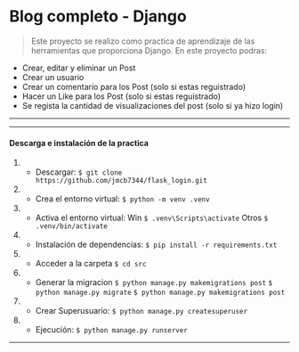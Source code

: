 # Blog completo - Django
> Este proyecto se realizo como practica de aprendizaje de las herramientas que proporciona Django. En este proyecto podras:
- Crear, editar y eliminar un Post
- Crear un usuario
- Crear un comentario para los Post (solo si estas reguistrado)
- Hacer un Like para los Post (solo si estas reguistrado)
- Se regista la cantidad de visualizaciones del post (solo si ya hizo login)

------------


------------
#### Descarga e instalación de la practica
1. - Descargar: 
`$ git clone https://github.com/jmcb7344/flask_login.git`
2. - Crea el entorno virtual: 
`$ python -m venv .venv`
3. - Activa el entorno virtual: 
Win `$ .venv\Scripts\activate`
Otros `$ .venv/bin/activate`
4. - Instalación de dependencias: 
`$ pip install -r requirements.txt`
5. - Acceder a la carpeta
`$ cd src`
6. - Generar la migracion
`$ python manage.py makemigrations post`
`$ python manage.py migrate`
`$ python manage.py makemigrations post`
8. - Crear Superusuario: 
`$ python manage.py createsuperuser`
8. - Ejecución: 
`$ python manage.py runserver`

------------
